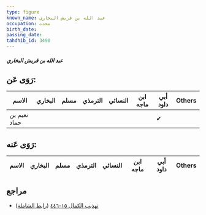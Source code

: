 ```yaml
---
type: figure
known_name: عبد الله بن قريش البخاري
occupation: محدث
birth_date:
passing_date:
tahdhib_id: 3490
---
```

##### عبد الله بن قريش البخاري

## رَوَى عَن:
| الاسم        | البخاري | مسلم | الترمذي | النسائي | ابن ماجه | أبي داود | Others |
| ------------ | ------- | ---- | ------- | ------- | -------- | -------- | ------ |
| نعيم بن حماد |         |      |         |         |          | ✔        |        |
## رَوَى عَنه:
| الاسم | البخاري | مسلم | الترمذي | النسائي | ابن ماجه | أبي داود | Others |
| ----- | ------- | ---- | ------- | ------- | -------- | -------- | ------ |
## مراجع
- [تهذيب الكمال ١٥-٤٤٦](obsidian://open?vault=Tahdhib-al-Kamal&file=Figures/٣٤٩٠-عبد%20الله%20بن%20قريش%20البخاري) ([رابط الشاملة](https://shamela.ws/book/3722/7930))